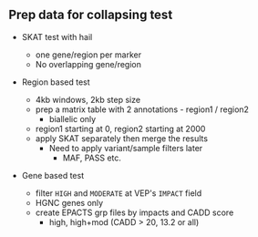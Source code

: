 ## Prep data for collapsing test
- SKAT test with hail
  - one gene/region per marker
  - No overlapping gene/region
  
- Region based test
  - 4kb windows, 2kb step size
  - prep a matrix table with 2 annotations - region1 / region2
    - biallelic only
  - region1 starting at 0, region2 starting at 2000
  - apply SKAT separately then merge the results
    - Need to apply variant/sample filters later
      - MAF, PASS etc.
      
- Gene based test
  - filter `HIGH` and `MODERATE` at VEP's `IMPACT` field
  - HGNC genes only
  - create EPACTS grp files by impacts and CADD score
    - high, high+mod (CADD > 20, 13.2 or all)
